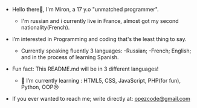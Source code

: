 



- Hello there👀, I'm Miron, a 17 y.o "unmatched programmer".


  - I'm russian and i currently live in France, almost got my second nationality(French). 
 

- I’m interested in Programming and coding that's the least thing to say.  


  - Currently speaking fluently 3 languages: -Russian; -French; English; and in the process of learning Spanish.


- Fun fact: This README.md will be in 3 different languages!


  - 🌱 I’m currently learning :  HTML5, CSS, JavaScript, PHP(for fun), Python, OOP😢











- If you ever wanted to reach me; write directly at: opezcode@gmail.com



<!--
            For those who took their time to read this, thank you very much  ;)
-->
